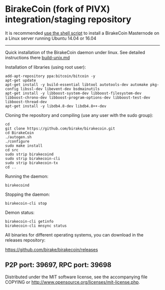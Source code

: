 BirakeCoin (fork of PIVX) integration/staging repository
======================================


It is recommended [use the shell script](https://github.com/birake/birinstall) to install a BirakeCoin Masternode on a Linux server running Ubuntu 14.04 or 16.04

***

Quick installation of the BirakeCoin daemon under linux. See detailed instructions there [build-unix.md](build-unix.md)

Installation of libraries (using root user):

    add-apt-repository ppa:bitcoin/bitcoin -y
    apt-get update
    apt-get install -y build-essential libtool autotools-dev automake pkg-config libssl-dev libevent-dev bsdmainutils
    apt-get install -y libboost-system-dev libboost-filesystem-dev libboost-chrono-dev libboost-program-options-dev libboost-test-dev libboost-thread-dev
    apt-get install -y libdb4.8-dev libdb4.8++-dev

Cloning the repository and compiling (use any user with the sudo group):

    cd
    git clone https://github.com/birake/birakecoin.git
    cd BirakeCoin
    ./autogen.sh
    ./configure
    sudo make install
    cd src
    sudo strip birakecoind
    sudo strip birakecoin-cli
    sudo strip birakecoin-tx
    cd ..

Running the daemon:

    birakecoind 

Stopping the daemon:

    birakecoin-cli stop

Demon status:

    birakecoin-cli getinfo
    birakecoin-cli mnsync status

All binaries for different operating systems, you can download in the releases repository:

https://github.com/birake/birakecoin/releases

P2P port: 39697, RPC port: 39698
-
Distributed under the MIT software license, see the accompanying file COPYING or http://www.opensource.org/licenses/mit-license.php.

